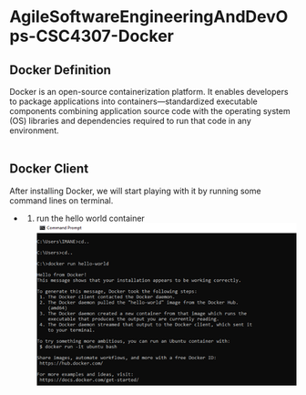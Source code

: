 # AgileSoftwareEngineeringAndDevOps-CSC4307-Docker <br />
## Docker Definition <br />
Docker is an open-source containerization platform. It enables developers to package applications into containers—standardized executable components combining application source code with the operating system (OS) libraries and dependencies required to run that code in any environment. <br /> <br />
## Docker Client <br />
After installing Docker, we will start playing with it by running some command lines on terminal. <br />
* 1.	run the hello world container <br />
![](Screenshots/Picture1.png)
